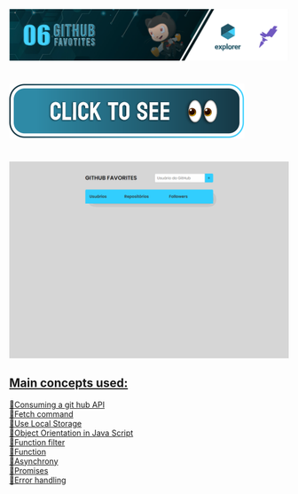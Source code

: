 <img src="https://github.com/jacksonMarcelinoFreitas/GitHub_API/blob/master/images/capa_readme.png"/>

#

<p style="align: center">
    <a href="https://github.com/jacksonMarcelinoFreitas/GitHub_API/settings/pages">
        <img src="https://github.com/jacksonMarcelinoFreitas/Focus_Timer_Challenge/blob/master/assets/button_to_see.png" alt="Button to see the project" 
    </a>
</p>

# 

<img width=1080 src="https://github.com/jacksonMarcelinoFreitas/GitHub_API/blob/master/images/project.gif"/>

## Main concepts used:

🔸Consuming a git hub API<br>
🔸Fetch command<br>
🔸Use Local Storage<br>
🔸Object Orientation in Java Script<br>
🔸Function filter<br>
🔸Function<br>
🔸Asynchrony<br>
🔸Promises<br>
🔸Error handling<br>

